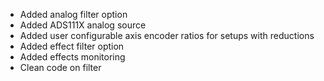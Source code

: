 - Added analog filter option
- Added ADS111X analog source
- Added user configurable axis encoder ratios for setups with reductions
- Added effect filter option
- Added effects monitoring
- Clean code on filter

